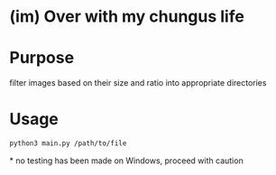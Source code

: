 # (im) Over with my chungus life

# Purpose

filter images based on their size and ratio into appropriate directories

# Usage

```bash
python3 main.py /path/to/file
```

\* no testing has been made on Windows, proceed with caution
